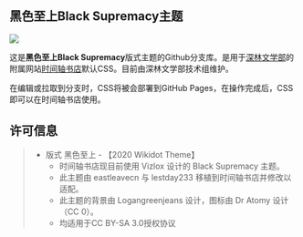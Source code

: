 ## 黑色至上Black Supremacy主题

[![](https://img.shields.io/badge/License-CC%20BY--SA%203.0-lightgrey.svg?style=flat-square)]([https://creativecommons.org/licenses/by-sa/3.0/deed.cn](https://creativecommons.org/licenses/by-sa/3.0/deed.zh))
  
这是**黑色至上Black Supremacy**版式主题的Github分支库。是用于[深林文学部](https://deep-forest-club.wikidot.com/)的附属网站[时间轴书店](https://timeline-bookstore.wikidot.com/)默认CSS。目前由深林文学部技术组维护。

在编辑或拉取到分支时，CSS将被会部署到GitHub Pages，在操作完成后，CSS即可以在时间轴书店使用。 


## 许可信息

> * 版式 黑色至上 - 【2020 Wikidot Theme】
>   * 时间轴书店现目前使用 Vizlox 设计的 Black Supremacy 主题。
>   * 此主题由 eastleavecn 与 lestday233 移植到时间轴书店并修改以适配。
>   * 此主题的背景由 Logangreenjeans 设计，图标由 Dr Atomy 设计（CC 0）。
>   * 均适用于CC BY-SA 3.0授权协议
